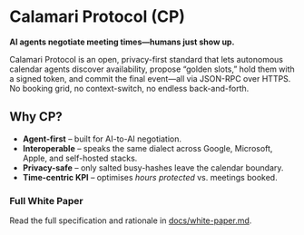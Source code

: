 # Calamari Protocol (CP)

**AI agents negotiate meeting times—humans just show up.**

Calamari Protocol is an open, privacy-first standard that lets autonomous
calendar agents discover availability, propose “golden slots,” hold them with a
signed token, and commit the final event—all via JSON-RPC over HTTPS.  No
booking grid, no context-switch, no endless back-and-forth.

## Why CP?

* **Agent-first** – built for AI-to-AI negotiation.  
* **Interoperable** – speaks the same dialect across Google, Microsoft, Apple,
  and self-hosted stacks.  
* **Privacy-safe** – only salted busy-hashes leave the calendar boundary.  
* **Time-centric KPI** – optimises *hours protected* vs. meetings booked.

### Full White Paper
Read the full specification and rationale in
[docs/white-paper.md](docs/white-paper.md).
